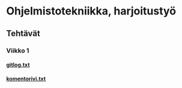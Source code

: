 # **Ohjelmistotekniikka, harjoitustyö**

## **Tehtävät**

### **Viikko 1**

#### [gitlog.txt](https://github.com/Eddiejjay/ot-harjoitustyo/commit/f8e147921f7092367b5bdf29b63fa1a55f4f2e20#diff-a19b490a601180b3e3a8d09f42249b62c1cd560077954a11f11d52355bd8233b)

#### [komentorivi.txt](https://github.com/Eddiejjay/ot-harjoitustyo/commit/f8e147921f7092367b5bdf29b63fa1a55f4f2e20#diff-9d0f547bedb6ff2b95c7538da807c1f1cbd2e419c15c1c939c3f1c5b5b541cd0)
